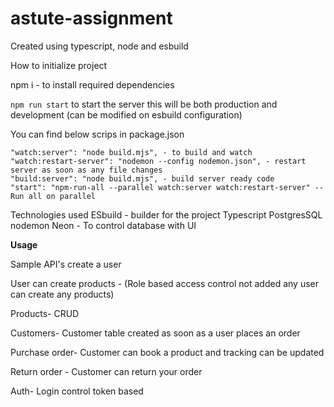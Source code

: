 # astute-assignment

Created using typescript, node and esbuild

How to initialize project

npm i - to install required dependencies

`npm run start`   to start the server this will be both production and development (can be modified on esbuild configuration)


You can find below scrips in package.json 


    "watch:server": "node build.mjs", - to build and watch 
    "watch:restart-server": "nodemon --config nodemon.json", - restart server as soon as any file changes
    "build:server": "node build.mjs", - build server ready code
    "start": "npm-run-all --parallel watch:server watch:restart-server" -- Run all on parallel



Technologies used
ESbuild - builder for the project 
Typescript 
PostgresSQL
nodemon
Neon - To control database with UI


**Usage**

Sample API's create a user 

User can create products - (Role based access control not added any user can create any products)

Products- CRUD

Customers- Customer table created as soon as a user places an order

Purchase order- Customer can book a product and tracking can be updated

Return order - Customer can return your order 

Auth- Login control token based 

